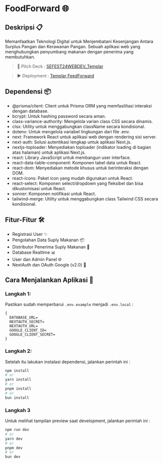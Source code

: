 # FoodForward 🌐

## Deskripsi 📋

Memanfaatkan Teknologi Digital untuk Menjembatani Kesenjangan Antara Surplus Pangan dan Kerawanan Pangan. Sebuah aplikasi web yang menghubungkan penyumbang makanan dengan penerima yang membutuhkan.

> 🎥 Pitch Deck : [SEFEST24WEBDEV_Templar](https://www.canva.com/design/DAGLkjJjqGQ/_1Zr0wttNhEHbM_LoGMy0g/edit?utm_content=DAGLkjJjqGQ&utm_campaign=designshare&utm_medium=link2&utm_source=sharebutton)

> ▶️ Deployment : [Templar FeedForward](templarfeedforward.vercel.app)

## Dependensi 📦

- @prisma/client: Client untuk Prisma ORM yang memfasilitasi interaksi dengan database.
- bcrypt: Untuk hashing password secara aman.
- class-variance-authority: Mengelola varian class CSS secara dinamis.
- clsx: Utility untuk menggabungkan className secara kondisional.
- dotenv: Untuk mengelola variabel lingkungan dari file .env.
- next: Framework React untuk aplikasi web dengan rendering sisi server.
- next-auth: Solusi autentikasi lengkap untuk aplikasi Next.js.
- nextjs-toploader: Menyediakan toploader (indikator loading di bagian atas halaman) untuk aplikasi Next.js.
- react: Library JavaScript untuk membangun user interface.
- react-data-table-component: Komponen tabel data untuk React.
- react-dom: Menyediakan metode khusus untuk berinteraksi dengan DOM.
- react-icons: Paket icon yang mudah digunakan untuk React.
- react-select: Komponen select/dropdown yang fleksibel dan bisa dikustomisasi untuk React.
- sonner: Komponen notifikasi untuk React.
- tailwind-merge: Utility untuk menggabungkan class Tailwind CSS secara kondisional.

## Fitur-Fitur 🛠️

- Registrasi User ✨
- Pengolahan Data Suply Makanan 📦
- Distributor Penerima Suply Makanan 🚚
- Database Realtime 📊
- User dan Admin Panel 🌐
- NextAuth dan OAuth Google (v2.0) 🔐

## Cara Menjalankan Aplikasi 🚀

### Langkah 1: 

Pastikan sudah memperbarui `.env.example` menjadi `.env.local` :

```env
{
  DATABASE_URL=
  NEXTAUTH_SECRET=
  NEXTAUTH_URL=
  GOOGLE_CLIENT_ID=
  GOOGLE_CLIENT_SECRET=
}
```

### Langkah 2:

Setelah itu lakukan instalasi dependensi, jalankan perintah ini  :

```bash
npm install
# or
yarn install
# or
pnpm install
# or
bun install
```

### Langkah 3

Untuk melihat tampilan preview saat development, jalankan perintah ini :

```bash
npm run dev
# or
yarn dev
# or
pnpm dev
# or
bun dev
```